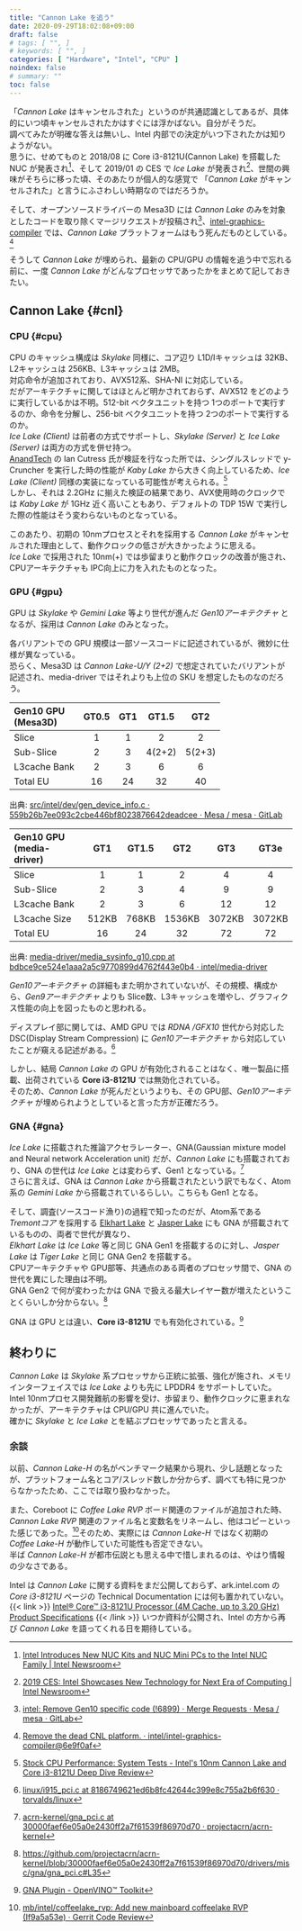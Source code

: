 ```yaml
---
title: "Cannon Lake を追う"
date: 2020-09-29T18:02:08+09:00
draft: false
# tags: [ "", ]
# keywords: [ "", ]
categories: [ "Hardware", "Intel", "CPU" ]
noindex: false
# summary: ""
toc: false
---
```


「*Cannon Lake* はキャンセルされた」というのが共通認識としてあるが、具体的にいつ頃キャンセルされたかはすぐには浮かばない。自分がそうだ。  
調べてみたが明確な答えは無いし、Intel 内部での決定がいつ下されたかは知りようがない。  
思うに、せめてものと 2018/08 に Core i3-8121U(Cannon Lake) を搭載した NUC が発表され[^cnl-nuc]、そして 2019/01 の CES で *Ice Lake* が発表され[^ces-icl]、世間の興味がそちらに移った頃、そのあたりが個人的な感覚で 「*Cannon Lake* がキャンセルされた」と言うにふさわしい時期なのではだろうか。  

[^cnl-nuc]: [Intel Introduces New NUC Kits and NUC Mini PCs to the Intel NUC Family | Intel Newsroom](https://newsroom.intel.com/news/intel-introduces-new-nuc-kits-nuc-mini-pcs-intel-nuc-family/)
[^ces-icl]: [2019 CES: Intel Showcases New Technology for Next Era of Computing | Intel Newsroom](https://newsroom.intel.com/news/2019-ces-intel-showcases-new-technology-next-era-computing/)

そして、オープンソースドライバーの Mesa3D には *Cannon Lake* のみを対象としたコードを取り除くマージリクエストが投稿され[^remove-cnl-only-code]、[intel-graphics-compiler](https://github.com/intel/intel-graphics-compiler) では、*Cannon Lake* プラットフォームはもう死んだものとしている。[^dead-cnl-platform]  

[^remove-cnl-only-code]: [intel: Remove Gen10 specific code (!6899) · Merge Requests · Mesa / mesa · GitLab](https://gitlab.freedesktop.org/mesa/mesa/-/merge_requests/6899)
[^dead-cnl-platform]: [Remove the dead CNL platform. · intel/intel-graphics-compiler@6e9f0af](https://github.com/intel/intel-graphics-compiler/commit/6e9f0af19184cdc3f94c32c23692eaccd3b0ef20#diff-a814fa78344f64350e2584d78c11ae0eR145)

そうして *Cannon Lake* が埋められ、最新の CPU/GPU の情報を追う中で忘れる前に、一度 *Cannon Lake* がどんなプロセッサであったかをまとめて記しておきたい。  

## Cannon Lake {#cnl}
### CPU {#cpu}
CPU のキャッシュ構成は *Skylake* 同様に、コア辺り L1D/Iキャッシュは 32KB、L2キャッシュは 256KB、L3キャッシュは 2MB。  
対応命令が追加されており、AVX512系、SHA-NI に対応している。  
だがアーキテクチャに関してはほとんど明かされておらず、AVX512 をどのように実行しているかは不明。512-bit ベクタユニットを持つ 1つのポートで実行するのか、命令を分解し、256-bit ベクタユニットを持つ 2つのポートで実行するのか。  
*Ice Lake (Client)* は前者の方式でサポートし、*Skylake (Server)* と *Ice Lake (Server)* は両方の方式を併せ持つ。  
[AnandTech](https://www.anandtech.com) の Ian Cutress 氏が検証を行なった所では、シングルスレッドで y-Cruncher を実行した時の性能が *Kaby Lake* から大きく向上しているため、*Ice Lake (Client)* 同様の実装になっている可能性が考えられる。[^anandtech-cnl]  
しかし、それは 2.2GHz に揃えた検証の結果であり、AVX使用時のクロックでは *Kaby Lake* が 1GHz 近く高いこともあり、デフォルトの TDP 15W で実行した際の性能はそう変わらないものとなっている。  

[^anandtech-cnl]: [Stock CPU Performance: System Tests - Intel's 10nm Cannon Lake and Core i3-8121U Deep Dive Review](https://www.anandtech.com/show/13405/intel-10nm-cannon-lake-and-core-i3-8121u-deep-dive-review/9)

このあたり、初期の 10nmプロセスとそれを採用する *Cannon Lake* がキャンセルされた理由として、動作クロックの低さが大きかったように思える。  
*Ice Lake* で採用された 10nm(+) では歩留まりと動作クロックの改善が施され、CPUアーキテクチャも IPC向上に力を入れたものとなった。  

### GPU {#gpu}
GPU は *Skylake* や *Gemini Lake* 等より世代が進んだ *Gen10アーキテクチャ* となるが、採用は *Cannon Lake* のみとなった。  

各バリアントでの GPU 規模は一部ソースコードに記述されているが、微妙に仕様が異なっている。  
恐らく、Mesa3D は *Cannon Lake-U/Y (2+2)* で想定されていたバリアントが記述され、media-driver ではそれよりも上位の SKU を想定したものなのだろう。  

| Gen10 GPU<br>(Mesa3D) | GT0.5 | GT1 | GT1.5 | GT2 |
| :-- | :--: | :--: | :--: | :--: |
| Slice | 1 | 1 | 2 | 2 |
| Sub-Slice | 2 | 3 | 4(2+2) | 5(2+3) |
| L3cache Bank | 2 | 3 | 6 | 6 |
| Total EU | 16 | 24 | 32 | 40 |

出典: [src/intel/dev/gen_device_info.c · 559b26b7ee093c2cbe446bf8023876642deadcee · Mesa / mesa · GitLab](https://gitlab.freedesktop.org/mesa/mesa/-/blob/559b26b7ee093c2cbe446bf8023876642deadcee/src/intel/dev/gen_device_info.c)

| Gen10 GPU<br>(media-driver) | GT1 | GT1.5 | GT2 | GT3 | GT3e |
| :-- | :--: | :--: | :--: | :--: | :--: |
| Slice | 1 | 1 | 2 | 4 | 4 |
| Sub-Slice | 2 | 3 | 4 | 9 | 9 |
| L3cache Bank | 2 | 3 | 6 | 12 | 12 |
| L3cache Size | 512KB | 768KB | 1536KB | 3072KB | 3072KB |
| Total EU | 16 | 24 | 32 | 72 | 72 |

出典: [media-driver/media_sysinfo_g10.cpp at bdbce9ce524e1aaa2a5c9770899d4762f443e0b4 · intel/media-driver](https://github.com/intel/media-driver/blob/bdbce9ce524e1aaa2a5c9770899d4762f443e0b4/media_driver/linux/gen10/ddi/media_sysinfo_g10.cpp)

*Gen10アーキテクチャ* の詳細もまた明かされていないが、その規模、構成から、*Gen9アーキテクチャ* よりも Slice数、L3キャッシュを増やし、グラフィクス性能の向上を図ったものと思われる。  

ディスプレイ部に関しては、AMD GPU では *RDNA /GFX10* 世代から対応した DSC(Display Stream Compression) に *Gen10アーキテクチャ* から対応していたことが窺える記述がある。[^gen10-dsc]  

[^gen10-dsc]: [linux/i915_pci.c at 8186749621ed6b8fc42644c399e8c755a2b6f630 · torvalds/linux](https://github.com/torvalds/linux/blob/8186749621ed6b8fc42644c399e8c755a2b6f630/drivers/gpu/drm/i915/i915_pci.c#L786)

しかし、結局 *Cannon Lake* の GPU が有効化されることはなく、唯一製品に搭載、出荷されている **Core i3-8121U** では無効化されている。  
そのため、*Cannon Lake* が死んだというよりも、その GPU部、*Gen10アーキテクチャ* が埋められようとしていると言った方が正確だろう。  


### GNA {#gna}
*Ice Lake* に搭載された推論アクセラレーター、GNA(Gaussian mixture model and Neural network Acceleration unit) だが、*Cannon Lake* にも搭載されており、GNA の世代は *Ice Lake* とは変わらず、Gen1 となっている。[^cnl-gna]  
さらに言えば、GNA は *Cannon Lake* から搭載されたという訳でもなく、Atom系の *Gemini Lake* から搭載されているらしい。こちらも Gen1 となる。  

[^cnl-gna]: [acrn-kernel/gna_pci.c at 30000faef6e05a0e2430ff2a7f61539f86970d70 · projectacrn/acrn-kernel](https://github.com/projectacrn/acrn-kernel/blob/30000faef6e05a0e2430ff2a7f61539f86970d70/drivers/misc/gna/gna_pci.c#L39)

そして、調査(ソースコード漁り)の過程で知ったのだが、Atom系である *Tremontコア* を採用する [Elkhart Lake](/tags/elkhart_lake) と [Jasper Lake](/tags/jasper_lake) にも GNA が搭載されているものの、両者で世代が異なり、  
*Elkhart Lake* は *Ice Lake* 等と同じ GNA Gen1 を搭載するのに対し、*Jasper Lake* は *Tiger Lake* と同じ GNA Gen2 を搭載する。  
CPUアーキテクチャや GPU部等、共通点のある両者のプロセッサ間で、GNA の世代を異にした理由は不明。  
GNA Gen2 で何が変わったかは GNA で扱える最大レイヤー数が増えたということくらいしか分からない。[^gna-gen2]  

[^gna-gen2]: <https://github.com/projectacrn/acrn-kernel/blob/30000faef6e05a0e2430ff2a7f61539f86970d70/drivers/misc/gna/gna_pci.c#L35>

GNA は GPU とは違い、**Core i3-8121U** でも有効化されている。[^gna-enable-i3-8121u]  

[^gna-enable-i3-8121u]: [GNA Plugin - OpenVINO™ Toolkit](https://docs.openvinotoolkit.org/latest/openvino_docs_IE_DG_supported_plugins_GNA.html)

## 終わりに

*Cannon Lake* は *Skylake* 系プロセッサから正統に拡張、強化が施され、メモリインターフェイスでは *Ice Lake* よりも先に LPDDR4 をサポートしていた。  
Intel 10nmプロセス開発難航の影響を受け、歩留まり、動作クロックに恵まれなかったが、アーキテクチャは CPU/GPU 共に進んでいた。  
確かに *Skylake* と *Ice Lake* とを結ぶプロセッサであったと言える。  

### 余談

以前、*Cannon Lake-H* の名がベンチマーク結果から現れ、少し話題となったが、プラットフォーム名とコア/スレッド数しか分からず、調べても特に見つからなかったため、ここでは取り扱わなかった。  

また、Coreboot に *Coffee Lake RVP* ボード関連のファイルが追加された時、*Cannon Lake RVP* 関連のファイル名と変数名をリネームし、他はコピーといった感じであった。[^cfl-rvp]そのため、実際には *Cannon Lake-H* ではなく初期の *Coffee Lake-H* が動作していた可能性も否定できない。  
半ば *Cannon Lake-H* が都市伝説とも思える中で惜しまれるのは、やはり情報の少なさである。  

[^cfl-rvp]: [mb/intel/coffeelake_rvp: Add new mainboard coffeelake RVP (If9a5a53e) · Gerrit Code Review](https://review.coreboot.org/c/coreboot/+/25122)

Intel は *Cannon Lake* に関する資料をまだ公開しておらず、ark.intel.com の *Core i3-8121U* ページの Technical Documentation には何も置かれていない。  
{{< link >}} [Intel® Core™ i3-8121U Processor (4M Cache, up to 3.20 GHz) Product Specifications](https://ark.intel.com/content/www/us/en/ark/products/136863/intel-core-i3-8121u-processor-4m-cache-up-to-3-20-ghz.html?wapkw=cannon%20lake) {{< /link >}}
いつか資料が公開され、Intel の方から再び *Cannon Lake* を語ってくれる日を期待している。  
